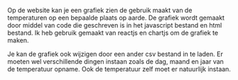 Op de website kan je een grafiek zien de gebruik maakt van de temperaturen op een bepaalde plaats op aarde. De grafiek wordt gemaakt door middel van code die geschreven is in het javascript bestand en html bestand. Ik heb gebruik gemaakt van reactjs en chartjs om de grafiek te maken. 

Je kan de grafiek ook wijzigen door een ander csv bestand in te laden. Er moeten wel verschillende dingen instaan zoals de dag, maand en jaar van de temperatuur opname. Ook de temperatuur zelf moet er natuurlijk instaan. 
